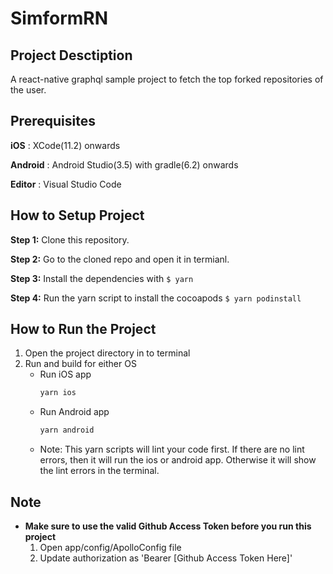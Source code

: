 # SimformRN

##  Project Desctiption
A react-native graphql sample project to fetch the top forked repositories of the user.

## Prerequisites

**iOS** : XCode(11.2) onwards

**Android** : Android Studio(3.5) with gradle(6.2) onwards

**Editor** : Visual Studio Code

## How to Setup Project

**Step 1:** Clone this repository.

**Step 2:** Go to the cloned repo and open it in termianl.

**Step 3:** Install the dependencies with `$ yarn`

**Step 4:** Run the yarn script to install the cocoapods `$ yarn podinstall`

## How to Run the Project

1. Open the project directory in to terminal
2. Run and build for either OS
    * Run iOS app
        ```bash 
        yarn ios
        ```
    * Run Android app
      ```bash 
      yarn android
      ```
    * Note: This yarn scripts will lint your code first. If there are no lint errors, then it will run the ios or android app. Otherwise it will show the lint errors in the terminal.

## Note

- **Make sure to use the valid Github Access Token  before you run this project**
    1. Open app/config/ApolloConfig file
    2. Update authorization as 'Bearer [Github Access Token Here]'

